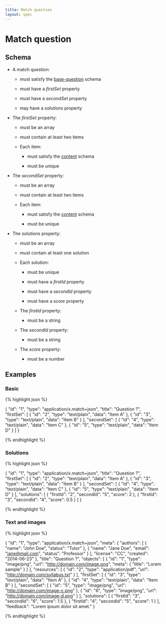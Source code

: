 ```yaml
---
title: Match question
layout: spec
---
```


# Match question

## Schema

* A match question:

  * must satisfy the [base-question](base-question.html) schema

  * must have a *firstSet* property

  * must have a *secondSet* property

  * may have a *solutions* property

* The *firstSet* property:

  * must be an array

  * must contain at least two items

  * Each item:

    * must satisfy the [content](content.html) schema

    * must be unique

* The *secondSet* property:

  * must be an array

  * must contain at least two items

  * Each item:

    * must satisfy the [content](content.html) schema

    * must be unique

* The *solutions* property:

  * must be an array

  * must contain at least one solution

  * Each solution:

    * must be unique

    * must have a *firstId* property

    * must have a *secondId* property

    * must have a *score* property

  * The *firstId* property:

    * must be a string

  * The *secondId* property:

    * must be a string

  * The *score* property:

    * must be a number

## Examples

### Basic

{% highlight json %}

{
  "id": "1",
  "type": "application/x.match+json",
  "title": "Question ?",
  "firstSet": [
    {
      "id": "2",
      "type": "text/plain",
      "data": "Item A"
    },
    {
      "id": "3",
      "type": "text/plain",
      "data": "Item B"
    }
  ],
  "secondSet": [
    {
      "id": "4",
      "type": "text/plain",
      "data": "Item C"
    },
    {
      "id": "5",
      "type": "text/plain",
      "data": "Item D"
    }
  ]
}

{% endhighlight %}

### Solutions

{% highlight json %}

{
  "id": "1",
  "type": "application/x.match+json",
  "title": "Question ?",
  "firstSet": [
    {
      "id": "2",
      "type": "text/plain",
      "data": "Item A"
    },
    {
      "id": "3",
      "type": "text/plain",
      "data": "Item B"
    }
  ],
  "secondSet": [
    {
      "id": "4",
      "type": "text/plain",
      "data": "Item C"
    },
    {
      "id": "5",
      "type": "text/plain",
      "data": "Item D"
    }
  ],
  "solutions": [
    {
      "firstId": "2",
      "secondId": "5",
      "score": 2
    },
    {
      "firstId": "3",
      "secondId": "4",
      "score": 0.5
    }
  ]
}

{% endhighlight %}

### Text and images

{% highlight json %}

{
  "id": "1",
  "type": "application/x.match+json",
  "meta": {
    "authors": [
      {
        "name": "John Doe",
        "status": "Tutor"
      },
      {
        "name": "Jane Doe",
        "email": "jane@mail.com",
        "status": "Professor"
      }
    ],
    "license": "CC",
    "created": "2014-06-23"
  },
  "title": "Question ?",
  "objects": [
    {
      "id": "1",
      "type": "image/png",
      "url": "http://domain.com/image.png",
      "meta": {
        "title": "Lorem sample"
      }
    }
  ],
  "resources": [
    {
      "id": "2",
      "type": "application/pdf",
      "url": "http://domain.com/syllabus.txt"
    }
  ],
  "firstSet": [
    {
      "id": "3",
      "type": "text/plain",
      "data": "Item A"
    },
    {
      "id": "4",
      "type": "text/plain",
      "data": "Item B"
    }
  ],
  "secondSet": [
    {
      "id": "5",
      "type": "image/png",
      "url": "http://domain.com/image-c.png"
    },
    {
      "id": "6",
      "type": "image/png",
      "url": "http://domain.com/image-d.png"
    }
  ],
  "solutions": [
    {
      "firstId": "3",
      "secondId": "6",
      "score": 1.5
    },
    {
      "firstId": "4",
      "secondId": "5",
      "score": 1
    }
  ],
  "feedback": "Lorem ipsum dolor sit amet."
}

{% endhighlight %}

